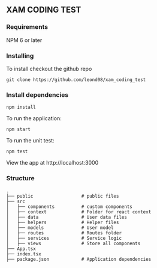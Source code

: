 ## XAM CODING TEST

### Requirements
NPM 6 or later

### Installing

To install checkout the github repo

``` git clone https://github.com/leond08/xam_coding_test ```

### Install dependencies

``` npm install ```

To run the application:

``` npm start ```

To run the unit test:

``` npm test ```

View the app at http://localhost:3000

### Structure

    .
    ├── public                  # public files
    ├── src
    │   ├── components          # custom components
    │   ├── context             # Folder for react context                     
    │   ├── data                # User data files
    │   ├── helpers             # Helper files
    │   ├── models              # User model
    │   ├── routes              # Routes folder
    │   ├── services            # Service logic
    │   ├── views               # Store all components
    ├── App.tsx                 
    ├── index.tsx               
    ├── package.json            # Application dependencies

